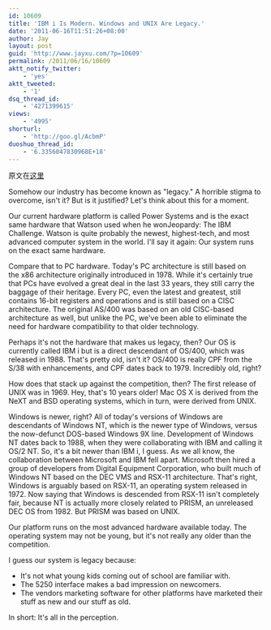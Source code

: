 ```yaml
---
id: 10609
title: 'IBM i Is Modern. Windows and UNIX Are Legacy.'
date: '2011-06-16T11:51:26+08:00'
author: Jay
layout: post
guid: 'http://www.jayxu.com/?p=10609'
permalink: /2011/06/16/10609
aktt_notify_twitter:
    - 'yes'
aktt_tweeted:
    - '1'
dsq_thread_id:
    - '4271399615'
views:
    - '4995'
shorturl:
    - 'http://goo.gl/AcbmP'
duoshuo_thread_id:
    - '6.3356047830968E+18'
---
```


<p>原文在<a href="http://systeminetwork.com/article/ibm-i-modern-windows-and-unix-are-legacy" target="_blank">这里</a></p>
<p>Somehow our industry has become known as &quot;legacy.&quot; A horrible stigma to overcome, isn&#39;t it? But is it justified? Let&#39;s think about this for a moment.</p>
<p>Our current hardware platform is called&nbsp;Power Systems&nbsp;and is the exact same hardware that Watson used when he wonJeopardy: The IBM Challenge. Watson is quite probably the newest, highest-tech, and most advanced computer system in the world. I&#39;ll say it again:&nbsp;Our system runs on the exact same hardware.</p>
<p>Compare that to PC hardware. Today&#39;s PC architecture is still based on the&nbsp;x86 architecture originally introduced in 1978. While it&#39;s certainly true that PCs have evolved a great deal in the last 33 years, they still carry the baggage of their heritage. Every PC, even the latest and greatest, still contains 16-bit registers and operations and is still based on a CISC architecture. The original AS/400 was based on an old CISC-based architecture as well, but unlike the PC, we&#39;ve been able to eliminate the need for hardware compatibility to that older technology.</p>
<p>Perhaps it&#39;s not the hardware that makes us legacy, then? Our OS is currently called IBM i but is a direct descendant of OS/400, which was released in 1988. That&#39;s pretty old, isn&#39;t it? OS/400 is really CPF from the S/38 with enhancements, and CPF dates back to 1979. Incredibly old, right?</p>
<p>How does that stack up against the competition, then? The first release of UNIX was in 1969. Hey, that&#39;s 10 years older! Mac OS X is derived from the NeXT and BSD operating systems, which in turn, were derived from UNIX.</p>
<p>Windows is newer, right? All of today&#39;s versions of Windows are descendants of Windows NT, which is the newer type of Windows, versus the now-defunct DOS-based Windows 9X line. Development of Windows NT dates back to 1988, when they were collaborating with IBM and calling it OS/2 NT. So, it&#39;s a bit newer than IBM i, I guess. As we all know, the collaboration between Microsoft and IBM fell apart. Microsoft then hired a group of developers from Digital Equipment Corporation, who built much of Windows NT based on the DEC VMS and RSX-11 architecture. That&#39;s right, Windows is arguably based on RSX-11, an operating system released in 1972. Now saying that Windows is descended from RSX-11 isn&#39;t completely fair, because NT is actually more closely related to PRISM, an unreleased DEC OS from 1982. But PRISM was based on UNIX.</p>
<p>Our platform runs on the most advanced hardware available today. The operating system may not be young, but it&#39;s not really any older than the competition.</p>
<p>I guess our system is legacy because:</p>
<ul>
	<li>It&#39;s not what young kids coming out of school are familiar with.</li>
	<li>The 5250 interface makes a bad impression on newcomers.</li>
	<li>The vendors marketing software for other platforms have marketed their stuff as new and our stuff as old.</li>
</ul>
<p>In short:&nbsp;It&#39;s all in the perception.</p>
